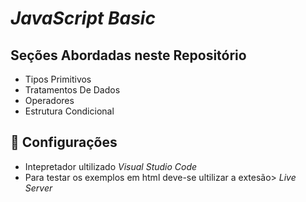 # _JavaScript Basic_

## Seções Abordadas neste Repositório

* Tipos Primitivos
* Tratamentos De Dados
* Operadores
* Estrutura Condicional


## 🚀 Configurações

* Intepretador ultilizado _Visual Studio Code_
* Para testar os exemplos em html deve-se ultilizar a extesão> _Live Server_